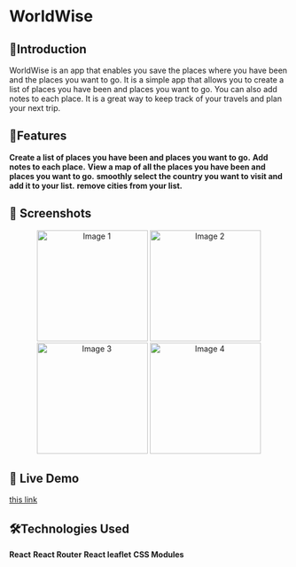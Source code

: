 #  WorldWise 

## 👋Introduction
WorldWise is an app that enables you save the places where you have been and the places you want to go. It is a simple app that allows you to create a list of places you have been and places you want to go. You can also add notes to each place. It is a great way to keep track of your travels and plan your next trip.

## 🌟Features
**Create a list of places you have been and places you want to go.**
**Add notes to each place.**
**View a map of all the places you have been and places you want to go.**
**smoothly select the country you want to visit and add it to your list.**
**remove cities from your list.**

## 📸 Screenshots
<div align="center" display="flex">
  <div>
  <img src="https://imgur.com/8ASAEhR.jpg" alt="Image 1" width="200"/>
  <img src="https://imgur.com/M2RfLLp.jpg" alt="Image 2" width="200"/>
  </div>
  <div>
  <img src="https://imgur.com/yIEC77R.jpg" alt="Image 3" width="200"/>
  <img src="https://imgur.com/q3g7FYP.jpg" alt="Image 4" width="200"/>
    </div>
</div>

## 🚀 Live Demo
 [this link](https://sparkly-sorbet-e9bfe3.netlify.app)

 ## 🛠️Technologies Used
**React**
**React Router**
**React leaflet**
**CSS Modules**
